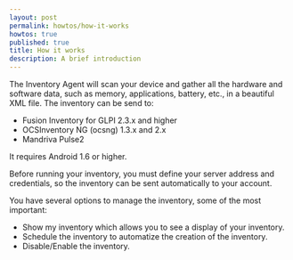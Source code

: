 ```yaml
---
layout: post
permalink: howtos/how-it-works
howtos: true
published: true
title: How it works
description: A brief introduction
---
```

The Inventory Agent will scan your device and gather all the hardware and software data, such as memory, applications, battery, etc., in a beautiful XML file. The inventory can be send to:

- Fusion Inventory for GLPI 2.3.x and higher
- OCSInventory NG (ocsng) 1.3.x and 2.x
- Mandriva Pulse2

It requires Android 1.6 or higher.

Before running your inventory, you must define your server address and credentials, so the inventory can be sent automatically to your account. 

You have several options to manage the inventory, some of the most important:

- Show my inventory which allows you to see a display of your inventory.
- Schedule the inventory to automatize the creation of the inventory.
- Disable/Enable the inventory.

